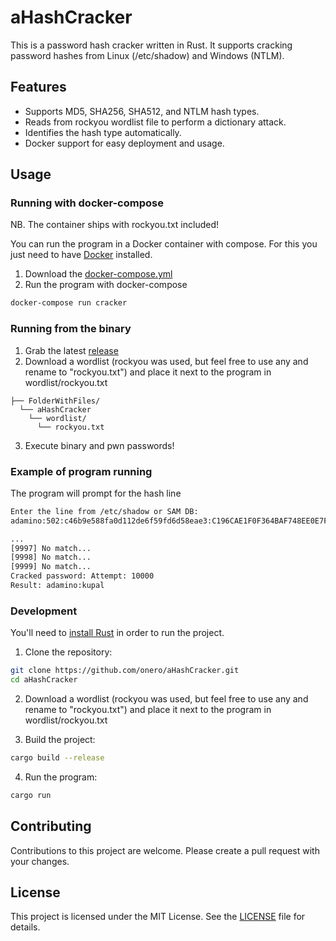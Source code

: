 # aHashCracker

This is a password hash cracker written in Rust.
It supports cracking password hashes from Linux (/etc/shadow) and Windows (NTLM).

## Features

- Supports MD5, SHA256, SHA512, and NTLM hash types.
- Reads from rockyou wordlist file to perform a dictionary attack.
- Identifies the hash type automatically.
- Docker support for easy deployment and usage.

## Usage

### Running with docker-compose

NB. The container ships with rockyou.txt included!

You can run the program in a Docker container with compose.
For this you just need to have [Docker](https://docs.docker.com/get-docker/) installed.

1. Download the [docker-compose.yml](https://github.com/onero/aHashCracker/blob/master/docker-compose.yml)
2. Run the program with docker-compose

```bash
docker-compose run cracker
```

### Running from the binary

1. Grab the latest [release](https://github.com/onero/aHashCracker/releases)
2. Download a wordlist (rockyou was used, but feel free to use any and rename to "rockyou.txt") and place it next to the program in wordlist/rockyou.txt

```
├── FolderWithFiles/
  └── aHashCracker
    └── wordlist/
      └── rockyou.txt
```

3. Execute binary and pwn passwords!

### Example of program running

The program will prompt for the hash line

```bash
Enter the line from /etc/shadow or SAM DB:
adamino:502:c46b9e588fa0d112de6f59fd6d58eae3:C196CAE1F0F364BAF748EE0E7F753A15:::

...
[9997] No match...
[9998] No match...
[9999] No match...
Cracked password: Attempt: 10000
Result: adamino:kupal
```

### Development

You'll need to [install Rust](https://www.rust-lang.org/tools/install) in order to run the project.

1. Clone the repository:

```bash
git clone https://github.com/onero/aHashCracker.git
cd aHashCracker
```

2. Download a wordlist (rockyou was used, but feel free to use any and rename to "rockyou.txt") and place it next to the program in wordlist/rockyou.txt

3. Build the project:

```bash
cargo build --release
```

4. Run the program:

```bash
cargo run
```

## Contributing

Contributions to this project are welcome. Please create a pull request with your changes.

## License

This project is licensed under the MIT License. See the [LICENSE](LICENSE) file for details.
